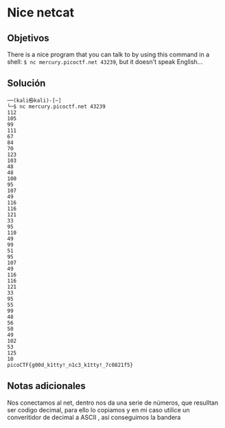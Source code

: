 # Nice netcat

## Objetivos
There is a nice program that you can talk to by using this command in a shell: `$ nc mercury.picoctf.net 43239`, but it doesn't speak English...


## Solución 
```shell
──(kali㉿kali)-[~]
└─$ nc mercury.picoctf.net 43239         
112 
105 
99 
111 
67 
84 
70 
123 
103 
48 
48 
100 
95 
107 
49 
116 
116 
121 
33 
95 
110 
49 
99 
51 
95 
107 
49 
116 
116 
121 
33 
95 
55 
99 
48 
56 
50 
49 
102 
53 
125 
10 
picoCTF{g00d_k1tty!_n1c3_k1tty!_7c0821f5}
```

## Notas adicionales 
Nos conectamos al net, dentro nos da una serie de números, que resulltan ser codigo decimal, para ello lo copiamos y en mi caso utilice un converitidor de decimal a ASCII , así conseguimos la bandera